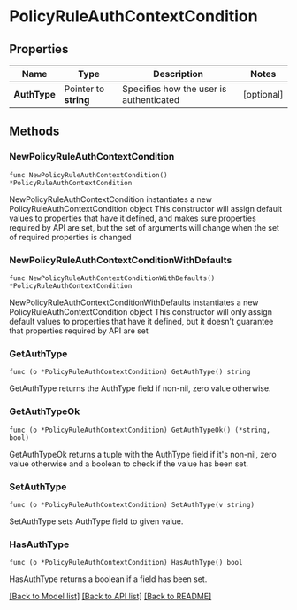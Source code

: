 # PolicyRuleAuthContextCondition

## Properties

Name | Type | Description | Notes
------------ | ------------- | ------------- | -------------
**AuthType** | Pointer to **string** | Specifies how the user is authenticated | [optional] 

## Methods

### NewPolicyRuleAuthContextCondition

`func NewPolicyRuleAuthContextCondition() *PolicyRuleAuthContextCondition`

NewPolicyRuleAuthContextCondition instantiates a new PolicyRuleAuthContextCondition object
This constructor will assign default values to properties that have it defined,
and makes sure properties required by API are set, but the set of arguments
will change when the set of required properties is changed

### NewPolicyRuleAuthContextConditionWithDefaults

`func NewPolicyRuleAuthContextConditionWithDefaults() *PolicyRuleAuthContextCondition`

NewPolicyRuleAuthContextConditionWithDefaults instantiates a new PolicyRuleAuthContextCondition object
This constructor will only assign default values to properties that have it defined,
but it doesn't guarantee that properties required by API are set

### GetAuthType

`func (o *PolicyRuleAuthContextCondition) GetAuthType() string`

GetAuthType returns the AuthType field if non-nil, zero value otherwise.

### GetAuthTypeOk

`func (o *PolicyRuleAuthContextCondition) GetAuthTypeOk() (*string, bool)`

GetAuthTypeOk returns a tuple with the AuthType field if it's non-nil, zero value otherwise
and a boolean to check if the value has been set.

### SetAuthType

`func (o *PolicyRuleAuthContextCondition) SetAuthType(v string)`

SetAuthType sets AuthType field to given value.

### HasAuthType

`func (o *PolicyRuleAuthContextCondition) HasAuthType() bool`

HasAuthType returns a boolean if a field has been set.


[[Back to Model list]](../README.md#documentation-for-models) [[Back to API list]](../README.md#documentation-for-api-endpoints) [[Back to README]](../README.md)


